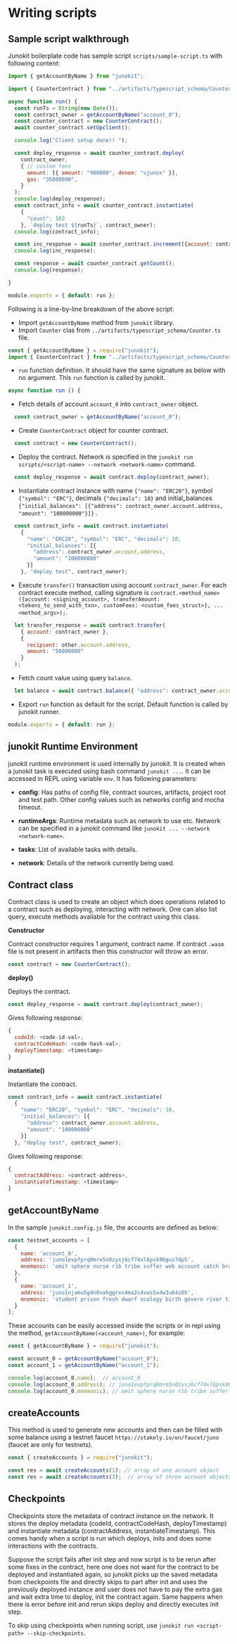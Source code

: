 # Writing scripts

## Sample script walkthrough

Junokit boilerplate code has sample script `scripts/sample-script.ts` with following content: 

```js
import { getAccountByName } from "junokit";

import { CounterContract } from "../artifacts/typescript_schema/Counter";

async function run() {
  const runTs = String(new Date());
  const contract_owner = getAccountByName("account_0");
  const counter_contract = new CounterContract();
  await counter_contract.setUpclient();

  console.log("Client setup done!! ");

  const deploy_response = await counter_contract.deploy(
    contract_owner,
    { // custom fees
      amount: [{ amount: "900000", denom: "ujunox" }],
      gas: "35000000",
    }
  );
  console.log(deploy_response);
  const contract_info = await counter_contract.instantiate(
    {
      "count": 102
    }, `deploy test ${runTs}`, contract_owner);
  console.log(contract_info);

  const inc_response = await counter_contract.increment({account: contract_owner});
  console.log(inc_response);

  const response = await counter_contract.getCount();
  console.log(response);

}

module.exports = { default: run };
```

Following is a line-by-line breakdown of the above script:

+ Import `getAccountByName` method from `junokit` library.
+ Import `Counter` clas from `../artifacts/typescript_schema/Counter.ts` file.

```js
const { getAccountByName } = require("junokit");
import { CounterContract } from "../artifacts/typescript_schema/Counter";
```

+ `run` function definition. It should have the same signature as below with no argument. This `run` function is called by junokit.

```js
async function run () {
```

+ Fetch details of account `account_0` into `contract_owner` object.

```js
  const contract_owner = getAccountByName("account_0");
```

+ Create `CounterContract` object for counter contract.

```js
  const contract = new CounterContract();
```

+ Deploy the contract. Network is specified in the `junokit run scripts/<script-name> --network <network-name>` command.

```js
  const deploy_response = await contract.deploy(contract_owner);
``` 

+ Instantiate contract instance with name `{"name": "ERC20"}`, symbol `{"symbol": "ERC"}`, decimals `{"decimals": 10}` and initial_balances `{"initial_balances": [{"address": contract_owner.account.address, "amount": "100000000"}]}` .
```js
  const contract_info = await contract.instantiate(
    {
      "name": "ERC20", "symbol": "ERC", "decimals": 10,
      "initial_balances": [{
        "address": contract_owner.account.address,
        "amount": "100000000"
      }]
    }, "deploy test", contract_owner);
```

+ Execute `transfer()` transaction using account `contract_owner`. For each contract execute method, calling signature is `contract.<method_name>({account: <signing_account>, transferAmount: <tokens_to_send_with_txn>, customFees: <custom_fees_struct>}, ...<method_args>);`.

```js
  let transfer_response = await contract.transfer(
    { account: contract_owner },
    {
      recipient: other.account.address,
      amount: "50000000"
    }
  );
```

+ Fetch count value using query `balance`.

```js
  let balance = await contract.balance({ "address": contract_owner.account.address });
```

+ Export `run` function as default for the script. Default function is called by junokit runner.

```js
module.exports = { default: run };
```

## junokit Runtime Environment

junokit runtime environment is used internally by junokit. It is created when a junokit task is executed using bash command `junokit ...`. It can be accessed in REPL using variable `env`. It has following parameters:

+ **config**: Has paths of config file, contract sources, artifacts, project root and test path. Other config values such as networks config and mocha timeout.

+ **runtimeArgs**: Runtime metadata such as network to use etc. Network can be specified in a junokit command like `junokit ... --network <network-name>`.

+ **tasks**: List of available tasks with details.

+ **network**: Details of the network currently being used.

## Contract class

Contract class is used to create an object which does operations related to a contract such as deploying, interacting with network. One can also list query, execute methods available for the contract using this class.

**Constructor**

Contract constructor requires 1 argument, contract name. If contract `.wasm` file is not present in artifacts then this constructor will throw an error.

```js
const contract = new CounterContract();
```

**deploy()**

Deploys the contract.

```js
const deploy_response = await contract.deploy(contract_owner);
```

Gives following response:

```js
{
  codeId: <code-id-val>,
  contractCodeHash: <code-hash-val>,
  deployTimestamp: <timestamp>
}
```

**instantiate()**

Instantiate the contract.

```js
const contract_info = await contract.instantiate(
  {
    "name": "ERC20", "symbol": "ERC", "decimals": 10,
    "initial_balances": [{
      "address": contract_owner.account.address,
      "amount": "100000000"
    }]
  }, "deploy test", contract_owner);
```

Gives following response:

```js
{
  contractAddress: <contract-address>,
  instantiateTimestamp: <timestamp>
}
```

<!-- **tx methods**

To list contract's execute methods, print `contract.tx`.

```js
junokit> contract.tx
{ Approve: [Function (anonymous)], Transfer: [Function (anonymous), TransferFrom: [Function (anonymous), Burn: [Function (anonymous)] }
```

**query methods**

To list contract's query methods, print `contract.query`.

```js
junokit> contract.query
{ Balance: [Function (anonymous), Allowance: [Function (anonymous)] }
``` -->

## getAccountByName

In the sample `junokit.config.js` file, the accounts are defined as below:

```js
const testnet_accounts = [
  {
    name: 'account_0',
    address: 'juno1evpfprq0mre5n0zysj6cf74xl6psk96gus7dp5',
    mnemonic: 'omit sphere nurse rib tribe suffer web account catch brain hybrid zero act gold coral shell voyage matter nose stick crucial fog judge text'
  },
  {
    name: 'account_1',
    address: 'juno1njamu5g4n0vahggrxn4ma2s4vws5x4w3u64z8h',
    mnemonic: 'student prison fresh dwarf ecology birth govern river tissue wreck hope autumn basic trust divert dismiss buzz play pistol focus long armed flag bicycle'
  }
];
```

These accounts can be easily accessed inside the scripts or in repl using the method, `getAccountByName(<account_name>)`, for example:

```js
const { getAccountByName } = require("junokit");

const account_0 = getAccountByName("account_0");
const account_1 = getAccountByName("account_1");

console.log(account_0.name);  // account_0
console.log(account_0.address); // juno1evpfprq0mre5n0zysj6cf74xl6psk96gus7dp5
console.log(account_0.mnemonic); // omit sphere nurse rib tribe suffer web account catch brain hybrid zero act gold coral shell voyage matter nose stick crucial fog judge text
```

## createAccounts

This method is used to generate new accounts and then can be filled with some balance using a testnet faucet `https://stakely.io/en/faucet/juno` (faucet are only for testnets). 

```js
const { createAccounts } = require("junokit");

const res = await createAccounts(1); // array of one account object
const res = await createAccounts(3);  // array of three account objects
```

## Checkpoints

Checkpoints store the metadata of contract instance on the network. It stores the deploy metadata (codeId, contractCodeHash, deployTimestamp) and instantiate metadata (contractAddress, instantiateTimestamp). This comes handy when a script is run which deploys, inits and does some interactions with the contracts. 

Suppose the script fails after init step and now script is to be rerun after some fixes in the contract, here one does not want for the contract to be deployed and instantiated again, so junokit picks up the saved metadata from checkpoints file and directly skips to part after init and uses the previously deployed instance and user does not have to pay the extra gas and wait extra time to deploy, init the contract again. Same happens when there is error before init and rerun skips deploy and directly executes init step.

To skip using checkpoints when running script, use `junokit run <script-path> --skip-checkpoints`.
